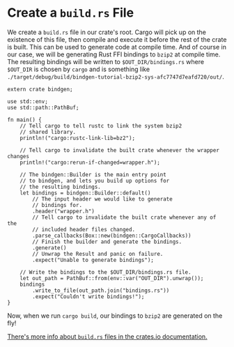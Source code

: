 # Create a `build.rs` File

We create a `build.rs` file in our crate's root. Cargo will pick up on the existence of this file, then compile and execute it before the rest of the crate is built.
This can be used to generate code at compile time.
And of course in our case, we will be generating Rust FFI
bindings to `bzip2` at compile time. The resulting bindings will be written to
`$OUT_DIR/bindings.rs` where `$OUT_DIR` is chosen by `cargo` and is something
like `./target/debug/build/bindgen-tutorial-bzip2-sys-afc7747d7eafd720/out/`.

```rust,ignore
extern crate bindgen;

use std::env;
use std::path::PathBuf;

fn main() {
    // Tell cargo to tell rustc to link the system bzip2
    // shared library.
    println!("cargo:rustc-link-lib=bz2");

    // Tell cargo to invalidate the built crate whenever the wrapper changes
    println!("cargo:rerun-if-changed=wrapper.h");

    // The bindgen::Builder is the main entry point
    // to bindgen, and lets you build up options for
    // the resulting bindings.
    let bindings = bindgen::Builder::default()
        // The input header we would like to generate
        // bindings for.
        .header("wrapper.h")
        // Tell cargo to invalidate the built crate whenever any of the
        // included header files changed.
        .parse_callbacks(Box::new(bindgen::CargoCallbacks))
        // Finish the builder and generate the bindings.
        .generate()
        // Unwrap the Result and panic on failure.
        .expect("Unable to generate bindings");

    // Write the bindings to the $OUT_DIR/bindings.rs file.
    let out_path = PathBuf::from(env::var("OUT_DIR").unwrap());
    bindings
        .write_to_file(out_path.join("bindings.rs"))
        .expect("Couldn't write bindings!");
}
```

Now, when we run `cargo build`, our bindings to `bzip2` are generated on the
fly!

[There's more info about `build.rs` files in the crates.io documentation.][build-rs]

[build-rs]: http://doc.crates.io/build-script.html
